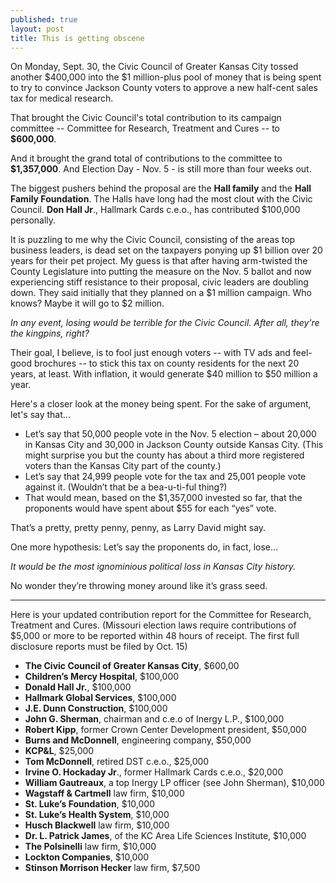 ```yaml
---
published: true
layout: post
title: This is getting obscene
---
```


On Monday, Sept. 30, the Civic Council of Greater Kansas City tossed another $400,000 into the $1 million-plus pool of money that is being spent to try to convince Jackson County voters to approve a new half-cent sales tax for medical research.

That brought the Civic Council's total contribution to its campaign committee -- Committee for Research, Treatment and Cures -- to **$600,000**.

And it brought the grand total of contributions to the committee to **$1,357,000**. And Election Day - Nov. 5 - is still more than four weeks out.

The biggest pushers behind the proposal are the **Hall family** and the **Hall Family Foundation**. The Halls have long had the most clout with the Civic Council. **Don Hall Jr**., Hallmark Cards c.e.o., has contributed $100,000 personally.

It is puzzling to me why the Civic Council, consisting of the areas top business leaders, is dead set on the taxpayers ponying up $1 billion over 20 years for their pet project. My guess is that after having arm-twisted the County Legislature into putting the measure on the Nov. 5 ballot and now experiencing stiff resistance to their proposal, civic leaders are doubling down. They said initially that they planned on a $1 million campaign. Who knows? Maybe it will go to $2 million.

_In any event, losing would be terrible for the Civic Council. After all, they're the kingpins, right?_

Their goal, I believe, is to fool just enough voters -- with TV ads and feel-good brochures -- to stick this tax on county residents for the next 20 years, at least. With inflation, it would generate $40 million to $50 million a year.

Here's a closer look at the money being spent. For the sake of argument, let's say that...

<ul>
<li>Let’s say that 50,000 people vote in the Nov. 5 election – about 20,000 in Kansas City and 30,000 in Jackson County outside Kansas City. (This might surprise you but the county has about a third more registered voters than the Kansas City part of the county.)</li>

<li>Let’s say that 24,999 people vote for the tax and 25,001 people vote against it. (Wouldn’t that be a bea-u-ti-ful thing?)</li>

<li>That would mean, based on the $1,357,000 invested so far, that the proponents would have spent about $55 for each “yes” vote.</li>
</ul>

That’s a pretty, pretty penny, penny, as Larry David might say.

One more hypothesis: Let’s say the proponents do, in fact, lose…

_It would be the most ignominious political loss in Kansas City history._

No wonder they’re throwing money around like it’s grass seed.

*** 

Here is your updated contribution report for the Committee for Research, Treatment and Cures. (Missouri election laws require contributions of $5,000 or more to be reported within 48 hours of receipt. The first full disclosure reports must be filed by Oct. 15) 

- **The Civic Council of Greater Kansas City**, $600,00
- **Children’s Mercy Hospital**, $100,000
- **Donald Hall Jr.**, $100,000
- **Hallmark Global Services**, $100,000
- **J.E. Dunn Construction**, $100,000
- **John G. Sherman**, chairman and c.e.o of Inergy L.P., $100,000
- **Robert Kipp**, former Crown Center Development president, $50,000
- **Burns and McDonnell**, engineering company, $50,000
- **KCP&L**, $25,000
- **Tom McDonnell**, retired DST c.e.o., $25,000
- **Irvine O. Hockaday Jr**., former Hallmark Cards c.e.o., $20,000
- **William Gautreaux**, a top Inergy LP officer (see John Sherman), $10,000
- **Wagstaff & Cartmell** law firm, $10,000
- **St. Luke’s Foundation**, $10,000
- **St. Luke’s Health System**, $10,000
- **Husch Blackwell** law firm, $10,000
- **Dr. L. Patrick James**, of the KC Area Life Sciences Institute, $10,000
- **The Polsinelli** law firm, $10,000
- **Lockton Companies**, $10,000
- **Stinson Morrison Hecker** law firm, $7,500